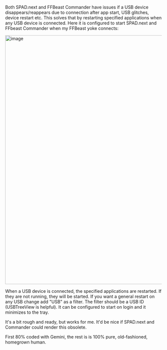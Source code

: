 Both SPAD.next and FFBeast Commander have issues if a USB device disappears/reappears due to connection after app start, USB glitches, device restart etc. This solves that by restarting specified applications when any USB device is connected. Here it is configured to start SPAD.next and FFbeast Commander when my FFBeast yoke connects:

<img width="793" height="801" alt="image" src="https://github.com/user-attachments/assets/75cc208c-3640-4885-a315-35c9b8fc4e92" />

When a USB device is connected, the specified applications are restarted. If they are not running, they will be started. 
If you want a general restart on any USB change add "USB" as a filter. The filter should be a USB ID (USBTreeView is helpful). It can be configured to start on login and it minimizes to the tray. 

It's a bit rough and ready, but works for me. It'd be nice if SPAD.next and Commander could render this obsolete.

First 80% coded with Gemini, the rest is is 100% pure, old-fashioned, homegrown human. 
